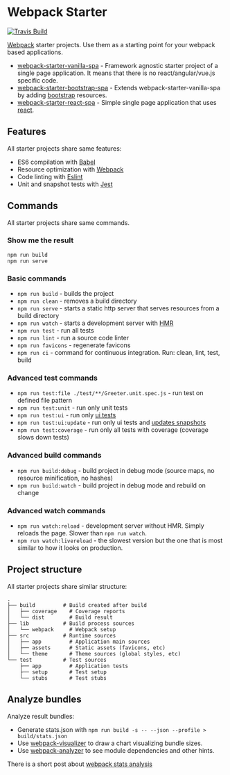 # Webpack Starter

[![Travis Build](https://img.shields.io/travis/mendlik/webpack-starter.svg?style=flat-square)](https://travis-ci.org/mendlik/webpack-starter)

[Webpack](https://webpack.js.org/) starter projects.
Use them as a starting point for your webpack based applications.

- [webpack-starter-vanilla-spa](webpack-starter-vanilla-spa) - Framework agnostic starter project of a single page application. It means that there is no react/angular/vue.js specific code.
- [webpack-starter-bootstrap-spa](webpack-starter-bootstrap-spa) - Extends webpack-starter-vanilla-spa by adding [bootstrap](http://getbootstrap.com/) resources.
- [webpack-starter-react-spa](webpack-starter-react-spa) - Simple single page application that uses [react](https://reactjs.org/).


## Features

All starter projects share same features:

- ES6 compilation with [Babel](http://babeljs.io/)
- Resource optimization with [Webpack](https://webpack.js.org/)
- Code linting with [Eslint](https://eslint.org/)
- Unit and snapshot tests with [Jest](https://facebook.github.io/jest/)

## Commands

All starter projects share same commands.

### Show me the result

```
npm run build
npm run serve
```

### Basic commands
- `npm run build` - builds the project
- `npm run clean` - removes a build directory
- `npm run serve` - starts a static http server that serves resources from a build directory
- `npm run watch` - starts a development server with [HMR](https://webpack.js.org/concepts/hot-module-replacement/)
- `npm run test` - run all tests
- `npm run lint` - run a source code linter
- `npm run favicons` - regenerate favicons
- `npm run ci` - command for continuous integration. Run: clean, lint, test, build

### Advanced test commands
- `npm run test:file ./test/**/Greeter.unit.spec.js` - run test on defined file pattern
- `npm run test:unit` - run only unit tests
- `npm run test:ui` - run only [ui tests](https://facebook.github.io/jest/docs/en/snapshot-testing.html)
- `npm run test:ui:update` - run only ui tests and [updates snapshots](https://facebook.github.io/jest/docs/en/snapshot-testing.html#updating-snapshots)
- `npm run test:coverage` - run only all tests with coverage (coverage slows down tests)

### Advanced build commands
- `npm run build:debug` - build project in debug mode (source maps, no resource minification, no hashes)
- `npm run build:watch` - build project in debug mode and rebuild on change

### Advanced watch commands
- `npm run watch:reload` - development server without HMR. Simply reloads the page. Slower than `npm run watch`.
- `npm run watch:livereload` - the slowest version but the one that is most similar to how it looks on production.

## Project structure

All starter projects share similar structure:

```
.
├── build         # Build created after build
│   ├── coverage    # Coverage reports
│   └── dist        # Build result
├── lib           # Build process sources
│   └── webpack     # Webpack setup
├── src           # Runtime sources
│   ├── app         # Application main sources
│   ├── assets      # Static assets (favicons, etc)
│   └── theme       # Theme sources (global styles, etc)
└── test          # Test sources
    ├── app         # Application tests
    ├── setup       # Test setup
    └── stubs       # Test stubs
```

## Analyze bundles

Analyze result bundles:

- Generate stats.json with `npm run build -s -- --json --profile > build/stats.json`
- Use [webpack-visualizer](https://chrisbateman.github.io/webpack-visualizer/) to draw a chart visualizing bundle sizes.
- Use [webpack-analyzer](https://webpack.github.io/analyse/) to see module dependencies and other hints.

There is a short post about [webpack stats analysis](https://medium.com/@joeclever/three-simple-ways-to-inspect-a-webpack-bundle-7f6a8fe7195d)
